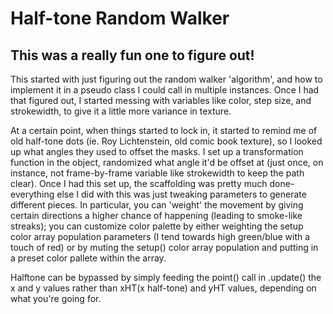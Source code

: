 # Half-tone Random Walker 

## This was a really fun one to figure out! 

This started with just figuring out the random walker 'algorithm', and how to implement it in a pseudo class I could call in multiple instances. Once I had that figured out, I started messing with variables like color, step size, and strokewidth, to give it a little more variance in texture. 

At a certain point, when things started to lock in, it started to remind me of old half-tone dots (ie. Roy Lichtenstein, old comic book texture), so I looked up what angles they used to offset the masks. I set up a transformation function in the object, randomized what angle it'd be offset at (just once, on instance, not frame-by-frame variable like strokewidth to keep the path clear). Once I had this set up, the scaffolding was pretty much done- everything else I did with this was just tweaking parameters to generate different pieces. In particular, you can 'weight' the movement by giving certain directions a higher chance of happening (leading to smoke-like streaks); you can customize color palette by either weighting the setup color array population parameters (I tend towards high green/blue with a touch of red) or by muting the setup() color array population and putting in a preset color pallete within the array. 

Halftone can be bypassed by simply feeding the point() call in .update() the x and y values rather than xHT(x half-tone) and yHT values, depending on what you're going for. 